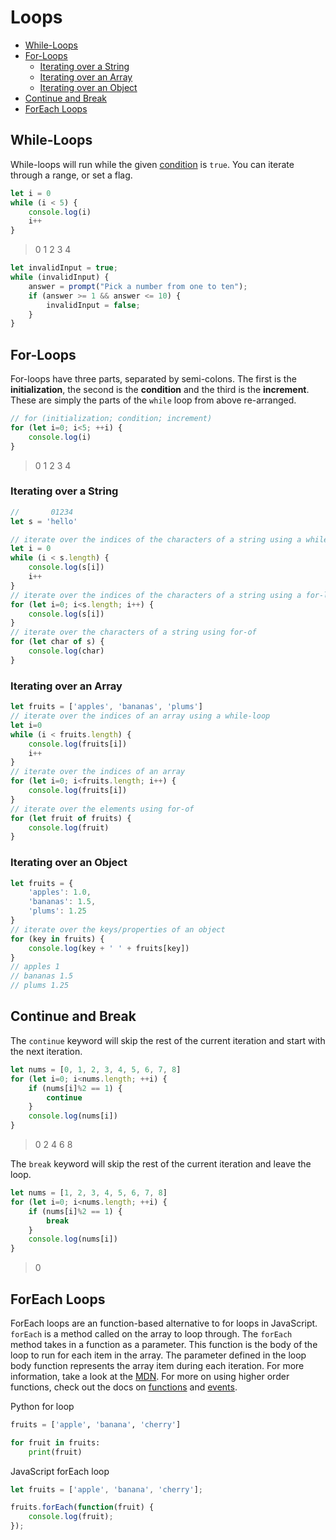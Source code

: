 
# Loops

- [While-Loops](#while-loops)
- [For-Loops](#for-loops)
  - [Iterating over a String](#iterating-over-a-string)
  - [Iterating over an Array](#iterating-over-an-array)
  - [Iterating over an Object](#iterating-over-an-object)
- [Continue and Break](#continue-and-break)
- [ForEach Loops](#foreach-loops)

## While-Loops

While-loops will run while the given [condition](04%20-%20Booleans%2C%20Comparisons%20and%20Conditionals.md#comparisons) is `true`. You can iterate through a range, or set a flag.

```javascript
let i = 0
while (i < 5) {
    console.log(i)
    i++
}
```
> 0
> 1
> 2
> 3
> 4

```javascript
let invalidInput = true;
while (invalidInput) {
    answer = prompt("Pick a number from one to ten");
    if (answer >= 1 && answer <= 10) {
        invalidInput = false;
    }
}
```

## For-Loops

For-loops have three parts, separated by semi-colons. The first is the **initialization**, the second is the **condition** and the third is the **increment**. These are simply the parts of the `while` loop from above re-arranged.

```javascript
// for (initialization; condition; increment)
for (let i=0; i<5; ++i) {
    console.log(i)
}
```
> 0
> 1
> 2
> 3
> 4

### Iterating over a String

```javascript
//       01234
let s = 'hello'

// iterate over the indices of the characters of a string using a while-loop
let i = 0
while (i < s.length) {
    console.log(s[i])
    i++
}
// iterate over the indices of the characters of a string using a for-loop
for (let i=0; i<s.length; i++) {
    console.log(s[i])
}
// iterate over the characters of a string using for-of
for (let char of s) {
    console.log(char)
}
```

### Iterating over an Array

```javascript
let fruits = ['apples', 'bananas', 'plums']
// iterate over the indices of an array using a while-loop
let i=0
while (i < fruits.length) {
    console.log(fruits[i])
    i++
}
// iterate over the indices of an array
for (let i=0; i<fruits.length; i++) {
    console.log(fruits[i])
}
// iterate over the elements using for-of
for (let fruit of fruits) {
    console.log(fruit)
}
```

### Iterating over an Object


```javascript
let fruits = {
    'apples': 1.0,
    'bananas': 1.5,
    'plums': 1.25
}
// iterate over the keys/properties of an object
for (key in fruits) {
    console.log(key + ' ' + fruits[key])
}
// apples 1
// bananas 1.5
// plums 1.25
```


## Continue and Break

The `continue` keyword will skip the rest of the current iteration and start with the next iteration.

```javascript
let nums = [0, 1, 2, 3, 4, 5, 6, 7, 8]
for (let i=0; i<nums.length; ++i) {
    if (nums[i]%2 == 1) {
        continue
    }
    console.log(nums[i])
}
```
> 0
> 2
> 4
> 6
> 8


The `break` keyword will skip the rest of the current iteration and leave the loop.

```javascript
let nums = [1, 2, 3, 4, 5, 6, 7, 8]
for (let i=0; i<nums.length; ++i) {
    if (nums[i]%2 == 1) {
        break
    }
    console.log(nums[i])
}
```
> 0

## ForEach Loops

ForEach loops are an function-based alternative to for loops in JavaScript. `forEach` is a method called on the array to loop through. The `forEach` method takes in a function as a parameter. This function is the body of the loop to run for each item in the array. The parameter defined in the loop body function represents the array item during each iteration. For more information, take a look at the [MDN](https://developer.mozilla.org/en-US/docs/Web/JavaScript/Reference/Global_Objects/Array/forEach). For more on using higher order functions, check out the docs on [functions](09%20-%20Functions.md#passing-functions-as-parameters) and [events](12%20-%20Events.md).

Python for loop
```python
fruits = ['apple', 'banana', 'cherry']

for fruit in fruits:
    print(fruit)
```

JavaScript forEach loop
```javascript
let fruits = ['apple', 'banana', 'cherry'];

fruits.forEach(function(fruit) {
    console.log(fruit);
});
```
